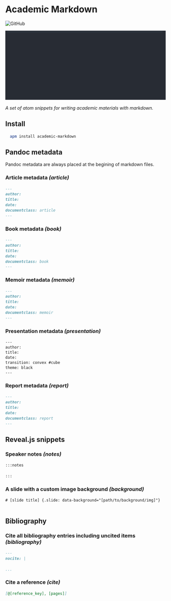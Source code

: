 # Academic Markdown

![GitHub](https://img.shields.io/github/license/mashape/apistatus.svg)

![Snippets in action](./academic-md.gif)

_A set of atom snippets for writing academic materials with markdown._

## Install

```sh
  apm install academic-markdown
```

## Pandoc metadata

Pandoc metadata are always placed at the begining of markdown files.

### Article metadata _(article)_

```md
---
author:
title:
date:
documentclass: article
---


```

### Book metadata _(book)_

```md
---
author:
title:
date:
documentclass: book
---


```
### Memoir metadata _(memoir)_

```md
---
author:
title:
date:
documentclass: memoir
---


```

### Presentation metadata _(presentation)_

```
---
author:
title:
date:
transition: convex #cube
theme: black
---

```

### Report metadata _(report)_

```md
---
author:
title:
date:
documentclass: report
---


```

## Reveal.js snippets

### Speaker notes _(notes)_

```md
:::notes

:::

```

### A slide with a custom image background _(background)_

```
# [slide title] {.slide: data-background="[path/to/background/img]"}


```

## Bibliography

### Cite all bibliography entries including uncited items _(bibliography)_

```md
---
nocite: |

...

```

### Cite a reference _(cite)_

```md
[@[reference_key], [pages]]
```

